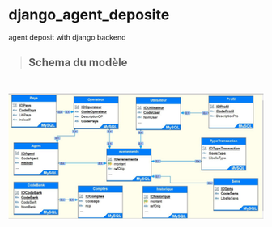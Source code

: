 # django_agent_deposite
agent deposit with django backend


> ## Schema du modèle
<br/>

![alt Schéma du modèle](static/img/schema_mysql.jpg)

